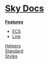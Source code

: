 <!--- This Features was auto-generated using "npx sky readme build" --> 

# [Sky Docs](/README.md)

**[Features](../features/Features.md)**   
* [ECS](../features/ecs2/ECS.md)
* [Link](../features/link/Link.md)
  
[Helpers](../helpers/Helpers.md)   
[Standard](../standard2/Standard.md)   
[Styles](../styles/Styles.md)   